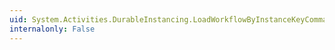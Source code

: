 ```yaml
---
uid: System.Activities.DurableInstancing.LoadWorkflowByInstanceKeyCommand.#ctor
internalonly: False
---
```

